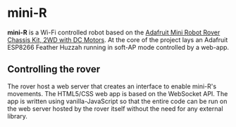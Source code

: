 # mini-R

**mini-R** is a Wi-Fi controlled robot based on the [Adafruit Mini Robot Rover Chassis Kit, 2WD with DC Motors](https://www.adafruit.com/product/2939).
At the core of the project lays an Adafruit ESP8266 Feather Huzzah running in soft-AP mode controlled by a web-app.

## Controlling the rover
The rover host a web server that creates an interface to enable mini-R's movements.
The HTML5/CSS web app is based on the WebSocket API. The app is written using vanilla-JavaScript so that the entire code can be run on the web server hosted by the rover itself without the need for any external library.
